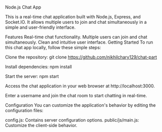 Node.js Chat App


This is a real-time chat application built with Node.js, Express, and Socket.IO. It allows multiple users to join and chat simultaneously in a simple and user-friendly interface.

Features
Real-time chat functionality.
Multiple users can join and chat simultaneously.
Clean and intuitive user interface.
Getting Started
To run this chat app locally, follow these simple steps:

Clone the repository: git clone https://github.com/nikhilchary129/chat-part

Install dependencies: npm install

Start the server: npm start

Access the chat application in your web browser at http://localhost:3000.

Enter a username and join the chat room to start chatting in real-time.

Configuration
You can customize the application's behavior by editing the configuration files:

config.js: Contains server configuration options.
public/js/main.js: Customize the client-side behavior.
